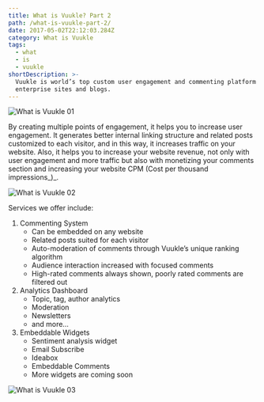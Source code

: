 ```yaml
---
title: What is Vuukle? Part 2
path: /what-is-vuukle-part-2/
date: 2017-05-02T22:12:03.284Z
category: What is Vuukle
tags:
  - what
  - is
  - vuukle
shortDescription: >-
  Vuukle is world’s top custom user engagement and commenting platform for
  enterprise sites and blogs.
---
```



![What is Vuukle 01](/img/what-is-vuukle-part-2-img-1.png)

By creating multiple points of engagement, it helps you to increase user engagement. It generates better internal linking structure and related posts customized to each visitor, and in this way, it increases traffic on your website. Also, it helps you to increase your website revenue, not only with user engagement and more traffic but also with monetizing your comments section and increasing your website CPM (Cost per thousand impressions_)_.

![What is Vuukle 02](/img/what-is-vuukle-part-2-img-2.png)

Services we offer include:

1. Commenting System
   * Can be embedded on any website
   * Related posts suited for each visitor
   * Auto-moderation of comments through Vuukle’s unique ranking algorithm
   * Audience interaction increased with focused comments
   * High-rated comments always shown, poorly rated comments are filtered out
2. Analytics Dashboard
   * Topic, tag, author analytics
   * Moderation
   * Newsletters
   * and more…
3. Embeddable Widgets
   * Sentiment analysis widget
   * Email Subscribe
   * Ideabox
   * Embeddable Comments
   * More widgets are coming soon

![What is Vuukle 03](/img/what-is-vuukle-part-2-img-3.png)
